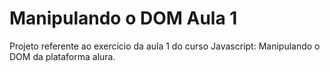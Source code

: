 # Manipulando o DOM Aula 1
Projeto referente ao exercício da aula 1 do curso Javascript: Manipulando o DOM da plataforma alura.
